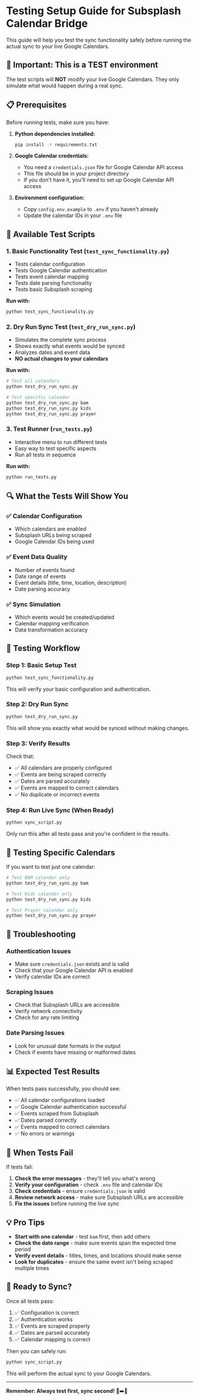 # Testing Setup Guide for Subsplash Calendar Bridge

This guide will help you test the sync functionality safely before running the actual sync to your live Google Calendars.

## 🚨 Important: This is a TEST environment

The test scripts will **NOT** modify your live Google Calendars. They only simulate what would happen during a real sync.

## 📋 Prerequisites

Before running tests, make sure you have:

1. **Python dependencies installed:**
   ```bash
   pip install -r requirements.txt
   ```

2. **Google Calendar credentials:**
   - You need a `credentials.json` file for Google Calendar API access
   - This file should be in your project directory
   - If you don't have it, you'll need to set up Google Calendar API access

3. **Environment configuration:**
   - Copy `config.env.example` to `.env` if you haven't already
   - Update the calendar IDs in your `.env` file

## 🧪 Available Test Scripts

### 1. **Basic Functionality Test** (`test_sync_functionality.py`)
- Tests calendar configuration
- Tests Google Calendar authentication
- Tests event calendar mapping
- Tests date parsing functionality
- Tests basic Subsplash scraping

**Run with:**
```bash
python test_sync_functionality.py
```

### 2. **Dry Run Sync Test** (`test_dry_run_sync.py`)
- Simulates the complete sync process
- Shows exactly what events would be synced
- Analyzes dates and event data
- **NO actual changes to your calendars**

**Run with:**
```bash
# Test all calendars
python test_dry_run_sync.py

# Test specific calendar
python test_dry_run_sync.py bam
python test_dry_run_sync.py kids
python test_dry_run_sync.py prayer
```

### 3. **Test Runner** (`run_tests.py`)
- Interactive menu to run different tests
- Easy way to test specific aspects
- Run all tests in sequence

**Run with:**
```bash
python run_tests.py
```

## 🔍 What the Tests Will Show You

### ✅ **Calendar Configuration**
- Which calendars are enabled
- Subsplash URLs being scraped
- Google Calendar IDs being used

### ✅ **Event Data Quality**
- Number of events found
- Date range of events
- Event details (title, time, location, description)
- Date parsing accuracy

### ✅ **Sync Simulation**
- Which events would be created/updated
- Calendar mapping verification
- Data transformation accuracy

## 🚀 Testing Workflow

### Step 1: Basic Setup Test
```bash
python test_sync_functionality.py
```
This will verify your basic configuration and authentication.

### Step 2: Dry Run Sync
```bash
python test_dry_run_sync.py
```
This will show you exactly what would be synced without making changes.

### Step 3: Verify Results
Check that:
- ✅ All calendars are properly configured
- ✅ Events are being scraped correctly
- ✅ Dates are parsed accurately
- ✅ Events are mapped to correct calendars
- ✅ No duplicate or incorrect events

### Step 4: Run Live Sync (When Ready)
```bash
python sync_script.py
```
Only run this after all tests pass and you're confident in the results.

## 🎯 Testing Specific Calendars

If you want to test just one calendar:

```bash
# Test BAM calendar only
python test_dry_run_sync.py bam

# Test Kids calendar only
python test_dry_run_sync.py kids

# Test Prayer calendar only
python test_dry_run_sync.py prayer
```

## 🔧 Troubleshooting

### Authentication Issues
- Make sure `credentials.json` exists and is valid
- Check that your Google Calendar API is enabled
- Verify calendar IDs are correct

### Scraping Issues
- Check that Subsplash URLs are accessible
- Verify network connectivity
- Check for any rate limiting

### Date Parsing Issues
- Look for unusual date formats in the output
- Check if events have missing or malformed dates

## 📊 Expected Test Results

When tests pass successfully, you should see:

- ✅ All calendar configurations loaded
- ✅ Google Calendar authentication successful
- ✅ Events scraped from Subsplash
- ✅ Dates parsed correctly
- ✅ Events mapped to correct calendars
- ✅ No errors or warnings

## 🚨 When Tests Fail

If tests fail:

1. **Check the error messages** - they'll tell you what's wrong
2. **Verify your configuration** - check `.env` file and calendar IDs
3. **Check credentials** - ensure `credentials.json` is valid
4. **Review network access** - make sure Subsplash URLs are accessible
5. **Fix the issues** before running the live sync

## 💡 Pro Tips

- **Start with one calendar** - test `bam` first, then add others
- **Check the date range** - make sure events span the expected time period
- **Verify event details** - titles, times, and locations should make sense
- **Look for duplicates** - ensure the same event isn't being scraped multiple times

## 🎉 Ready to Sync?

Once all tests pass:

1. ✅ Configuration is correct
2. ✅ Authentication works
3. ✅ Events are scraped properly
4. ✅ Dates are parsed accurately
5. ✅ Calendar mapping is correct

Then you can safely run:
```bash
python sync_script.py
```

This will perform the actual sync to your Google Calendars.

---

**Remember: Always test first, sync second!** 🧪➡️🚀
